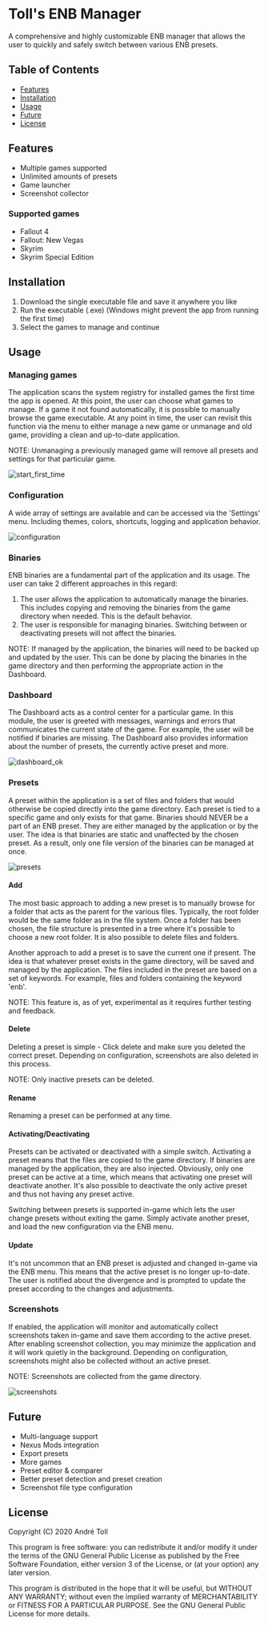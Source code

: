 # Toll's ENB Manager

A comprehensive and highly customizable ENB manager that allows the user to quickly and safely switch between various ENB presets.

## Table of Contents

- [Features](#features)
- [Installation](#installation)
- [Usage](#usage)
- [Future](#future)
- [License](#license)

## Features

- Multiple games supported
- Unlimited amounts of presets
- Game launcher
- Screenshot collector

### Supported games

- Fallout 4
- Fallout: New Vegas
- Skyrim
- Skyrim Special Edition

## Installation

1. Download the single executable file and save it anywhere you like
2. Run the executable (.exe) (Windows might prevent the app from running the first time)
3. Select the games to manage and continue

## Usage

### Managing games

The application scans the system registry for installed games the first time the app is opened. At this point, the user can choose what games to manage. If a game it not found automatically, it is possible to manually browse the game executable.
At any point in time, the user can revisit this function via the menu to either manage a new game or unmanage and old game, providing a clean and up-to-date application.

NOTE: Unmanaging a previously managed game will remove all presets and settings for that particular game.

![start_first_time](https://user-images.githubusercontent.com/31740657/85110194-c86d8e80-b212-11ea-9610-13cb622a90a0.PNG)


### Configuration

A wide array of settings are available and can be accessed via the 'Settings' menu. Including themes, colors, shortcuts, logging and application behavior.

![configuration](https://user-images.githubusercontent.com/31740657/85110436-344ff700-b213-11ea-9993-18e18357e91f.PNG)

### Binaries

ENB binaries are a fundamental part of the application and its usage. The user can take 2 different approaches in this regard:

1. The user allows the application to automatically manage the binaries. This includes copying and removing the binaries from the game directory when needed. This is the default behavior.
2. The user is responsible for managing binaries. Switching between or deactivating presets will not affect the binaries.

NOTE: If managed by the application, the binaries will need to be backed up and updated by the user. This can be done by placing the binaries in the game directory and then performing the appropriate action in the Dashboard.

### Dashboard

The Dashboard acts as a control center for a particular game. In this module, the user is greeted with messages, warnings and errors that communicates the current state of the game. For example, the user will be notified if binaries are missing. The Dashboard also provides information about the number of presets, the currently active preset and more.

![dashboard_ok](https://user-images.githubusercontent.com/31740657/85112626-2fd90d80-b216-11ea-9aa1-9b386fbf1acc.PNG)

### Presets

A preset within the application is a set of files and folders that would otherwise be copied directly into the game directory. Each preset is tied to a specific game and only exists for that game. Binaries should NEVER be a part of an ENB preset. They are either managed by the application or by the user. The idea is that binaries are static and unaffected by the chosen preset. As a result, only one file version of the binaries can be managed at once.

![presets](https://user-images.githubusercontent.com/31740657/85128022-d29e8580-b230-11ea-984c-103307adba70.PNG)

#### Add

The most basic approach to adding a new preset is to manually browse for a folder that acts as the parent for the various files. Typically, the root folder would be the same folder as in the file system. Once a folder has been chosen, the file structure is presented in a tree where it's possible to choose a new root folder. It is also possible to delete files and folders.

Another approach to add a preset is to save the current one if present. The idea is that whatever preset exists in the game directory, will be saved and managed by the application. The files included in the preset are based on a set of keywords. For example, files and folders containing the keyword 'enb'.

NOTE: This feature is, as of yet, experimental as it requires further testing and feedback.

#### Delete

Deleting a preset is simple - Click delete and make sure you deleted the correct preset. Depending on configuration, screenshots are also deleted in this process.

NOTE: Only inactive presets can be deleted.

#### Rename

Renaming a preset can be performed at any time.

#### Activating/Deactivating

Presets can be activated or deactivated with a simple switch. Activating a preset means that the files are copied to the game directory. If binaries are managed by the application, they are also injected. Obviously, only one preset can be active at a time, which means that activating one preset will deactivate another. It's also possible to deactivate the only active preset and thus not having any preset active.

Switching between presets is supported in-game which lets the user change presets without exiting the game. Simply activate another preset, and load the new configuration via the ENB menu.

#### Update

It's not uncommon that an ENB preset is adjusted and changed in-game via the ENB menu. This means that the active preset is no longer up-to-date. The user is notified about the divergence and is prompted to update the preset according to the changes and adjustments.

### Screenshots

If enabled, the application will monitor and automatically collect screenshots taken in-game and save them according to the active preset. After enabling screenshot collection, you may minimize the application and it will work quietly in the background.
Depending on configuration, screenshots might also be collected without an active preset.

NOTE: Screenshots are collected from the game directory.

![screenshots](https://user-images.githubusercontent.com/31740657/85128438-8f90e200-b231-11ea-9dff-720727678a5b.PNG)

## Future

- Multi-language support
- Nexus Mods integration
- Export presets
- More games
- Preset editor & comparer
- Better preset detection and preset creation
- Screenshot file type configuration

## License

Copyright (C) 2020  André Toll 

This program is free software: you can redistribute it and/or modify it under the terms of the GNU General Public License as published by the Free Software Foundation, either version 3 of the License, or (at your option) any later version.

This program is distributed in the hope that it will be useful, but WITHOUT ANY WARRANTY; without even the implied warranty of MERCHANTABILITY or FITNESS FOR A PARTICULAR PURPOSE.  See the GNU General Public License for more details.
